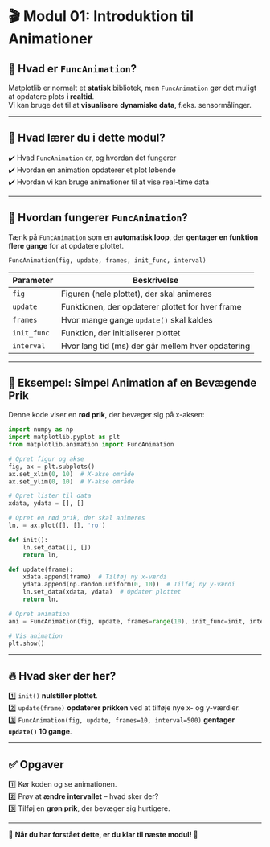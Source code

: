 # 🎬 Modul 01: Introduktion til Animationer

## 📌 Hvad er `FuncAnimation`?
Matplotlib er normalt et **statisk** bibliotek, men `FuncAnimation` gør det muligt at opdatere plots **i realtid**.  
Vi kan bruge det til at **visualisere dynamiske data**, f.eks. sensormålinger.

---

## 🎯 Hvad lærer du i dette modul?
✔️ Hvad `FuncAnimation` er, og hvordan det fungerer  
✔️ Hvordan en animation opdaterer et plot løbende  
✔️ Hvordan vi kan bruge animationer til at vise real-time data  

---

## 📌 Hvordan fungerer `FuncAnimation`?
Tænk på `FuncAnimation` som en **automatisk loop**, der **gentager en funktion flere gange** for at opdatere plottet.
```python
FuncAnimation(fig, update, frames, init_func, interval)
`````

| **Parameter** | **Beskrivelse** |
|--------------|----------------|
| `fig` | Figuren (hele plottet), der skal animeres |
| `update` | Funktionen, der opdaterer plottet for hver frame |
| `frames` | Hvor mange gange `update()` skal kaldes |
| `init_func` | Funktion, der initialiserer plottet |
| `interval` | Hvor lang tid (ms) der går mellem hver opdatering |

---

## 🔹 Eksempel: Simpel Animation af en Bevægende Prik
Denne kode viser en **rød prik**, der bevæger sig på x-aksen:

```python
import numpy as np
import matplotlib.pyplot as plt
from matplotlib.animation import FuncAnimation

# Opret figur og akse
fig, ax = plt.subplots()
ax.set_xlim(0, 10)  # X-akse område
ax.set_ylim(0, 10)  # Y-akse område

# Opret lister til data
xdata, ydata = [], []

# Opret en rød prik, der skal animeres
ln, = ax.plot([], [], 'ro')

def init():
    ln.set_data([], [])
    return ln,

def update(frame):
    xdata.append(frame)  # Tilføj ny x-værdi
    ydata.append(np.random.uniform(0, 10))  # Tilføj ny y-værdi
    ln.set_data(xdata, ydata)  # Opdater plottet
    return ln,

# Opret animation
ani = FuncAnimation(fig, update, frames=range(10), init_func=init, interval=500, blit=True)

# Vis animation
plt.show()
```

---

## 🔥 Hvad sker der her?
1️⃣ `init()` **nulstiller plottet**.  
2️⃣ `update(frame)` **opdaterer prikken** ved at tilføje nye x- og y-værdier.  
3️⃣ `FuncAnimation(fig, update, frames=10, interval=500)` **gentager `update()` 10 gange**.

---

## ✅ Opgaver
1️⃣ Kør koden og se animationen.  
2️⃣ Prøv at **ændre intervallet** – hvad sker der?  
3️⃣ Tilføj en **grøn prik**, der bevæger sig hurtigere.

---

🔹 **Når du har forstået dette, er du klar til næste modul! 🚀**
